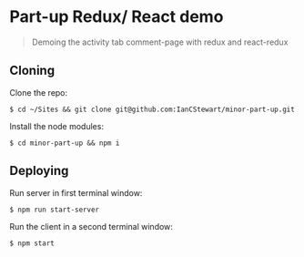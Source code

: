 # Part-up Redux/ React demo
> Demoing the activity tab comment-page with redux and react-redux

## Cloning
Clone the repo:
```
$ cd ~/Sites && git clone git@github.com:IanCStewart/minor-part-up.git
```

Install the node modules:
```
$ cd minor-part-up && npm i
```

## Deploying
Run server in first terminal window:
```
$ npm run start-server
```

Run the client in a second terminal window:
```
$ npm start
```
